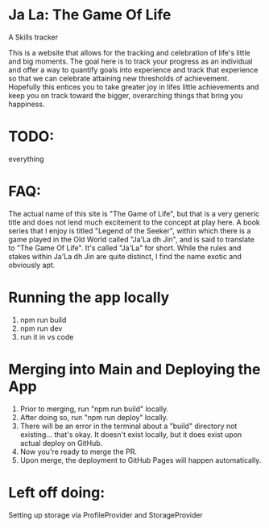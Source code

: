 # Ja La: The Game Of Life

A Skills tracker

This is a website that allows for the tracking and celebration of life's little and big moments. The goal here is to track your progress as an individual and offer a way to quantify goals into experience and track that experience so that we can celebrate attaining new thresholds of achievement. Hopefully this entices you to take greater joy in lifes little achievements and keep you on track toward the bigger, overarching things that bring you happiness.

# TODO:

everything

# FAQ:

The actual name of this site is "The Game of Life", but that is a very generic title and does not lend much excitement to the concept at play here. A book series that I enjoy is titled "Legend of the Seeker", within which there is a game played in the Old World called "Ja'La dh Jin", and is said to translate to "The Game Of Life". It's called "Ja'La" for short. While the rules and stakes within Ja'La dh Jin are quite distinct, I find the name exotic and obviously apt.

# Running the app locally

1. npm run build
2. npm run dev
3. run it in vs code

# Merging into Main and Deploying the App

1. Prior to merging, run "npm run build" locally.
2. After doing so, run "npm run deploy" locally.
3. There will be an error in the terminal about a "build" directory not existing... that's okay. It doesn't exist locally, but it does exist upon actual deploy on GitHub.
4. Now you're ready to merge the PR.
5. Upon merge, the deployment to GitHub Pages will happen automatically.

# Left off doing:

Setting up storage via ProfileProvider and StorageProvider
